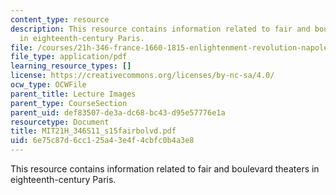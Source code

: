 ```yaml
---
content_type: resource
description: This resource contains information related to fair and boulevard theaters
  in eighteenth-century Paris.
file: /courses/21h-346-france-1660-1815-enlightenment-revolution-napoleon-spring-2011/6e75c87d6cc125a43e4f4cbfc0b4a3e8_MIT21H_346S11_s15fairbolvd.pdf
file_type: application/pdf
learning_resource_types: []
license: https://creativecommons.org/licenses/by-nc-sa/4.0/
ocw_type: OCWFile
parent_title: Lecture Images
parent_type: CourseSection
parent_uid: def83507-de3a-dc68-bc43-d95e57776e1a
resourcetype: Document
title: MIT21H_346S11_s15fairbolvd.pdf
uid: 6e75c87d-6cc1-25a4-3e4f-4cbfc0b4a3e8
---
```

This resource contains information related to fair and boulevard theaters in eighteenth-century Paris.